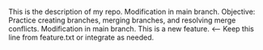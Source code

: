 This is the description of my repo.
Modification in main branch.
Objective: Practice creating branches, merging branches, and resolving merge conflicts.
Modification in main branch.
This is a new feature.  <-- Keep this line from feature.txt or integrate as needed.
